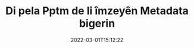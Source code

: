 ---
############################# Static ############################
layout: "auto-gen-signature"
date: 2022-03-01T15:12:22
draft: false
operation: Search
signaturetype: Metadata
fileformat: Pptm
productName: .NET
lang: ku
productCode: net
otherformats: pdf doc docx docm dot dotm dotx odt ott rtf xls xlsx xlsm xlsb csv ods ots xltx xltm ppt pptx pps ppsx odp otp potx potm pptm ppsm png jpg bmp gif tiff svg webp wmf
breadcrumb: Search Metadata signatures at Pptm with C#

############################# Head ############################
head_title: "Li Metadata îmzeyan di pela Pptm de di C# de bigerin"
head_description: ".NET ji bo lêgerîna îmzeyên Metadata di pelên Pptm de bi karanîna çend rêzikên kodê bikar bînin."

############################# Header ############################
title: "Di pela Pptm de li îmzeyên Metadata bigerin"
description: "API-ya xwecihî ya .NET destûrê dide ku meriv di pelên Pptm yên jixwe îmzekirî de li îmzeyên Metadata bigere. Lêgerîna pêşkeftî ya e-îmzayê di nav belgeyên xwe yên Pptm de bi karanîna çend rêzikên kodê pêk bînin."
bg_image: "https://cms.admin.containerize.com/templates/aspose/App_Themes/V3/images/bg/header1.png"
bg_overlay: false
button:
    enable: true

############################# SubMenu ############################
submenu:
    enable: true

    left:
        img_alt: "GroupDocs.Signature for .NET"
        image: "https://cms.admin.containerize.com/templates/groupdocs/images/product-logos/90x90-noborder/groupdocsature-net.png"
        product: "GroupDocs.Signature"
        platform: ".NET"



############################# About ############################
about:
    enable: true
    title: "Derbarê GroupDocs.Signature for .NET API"
    content: |
        [GroupDocs.Signature for .NET](https://products.groupdocs.com/signature/net/) API-ya .NET peyda dike ji bo ku belgeyan bi kar anîna cûrbecûr cûrbecûr îmzeyan wekî nivîs, wêne, sertîfîkayên dîjîtal, barkod, QR-kod, mor an metadata bi kar tîne. Bikarhêner dikarin di nav PDF, belgeyên MS Word, pirtûkên xebatê yên MS Excel, pêşandanên MS PowerPoint, pelên Adobe Photoshop û cûrbecûr formên wêneyan de, bi piştgirîyek zêde ji bo xweşkirina taybetmendiyên îmzeyan li gorî hewcedariyê zêde bikin, jêbikin, nûve bikin, verast bikin an bigerin.
    

############################# Steps ############################
steps:
    enable: true
    title_left: "Meriv çawa li îmzeyên Metadata di Pptm de digere"
    content_left: |
        [GroupDocs.Signature for .NET](https://products.groupdocs.com/signature/net/) ji pêşdebirên .NET re hêsantir dike ku bi pêkanîna çend gavên hêsan li Metadata di pelên Pptm îmzeyan de ji sepanên xwe bigerin.
        
        * Nimûneyek nû ya çîna Îmzeyê biafirînin û riya belgeya çavkaniyê wekî parametreyek çêker derbas bikin.
        * Tişta Vebijêrkên Lêgerînê li gorî daxwazên xwe destnîşan bikin û vebijarkên lêgerînê diyar bikin.
        * Rêbaza Lêgerînê ya mînaka pola Îmzeyê bang bikin û Vebijarkên Lêgerînê jê re derbas bikin.
        * Encamên lêgerînê li gorî daxwazên xwe pêvajoyê bikin.

    title_right: "Pêdiviyên Sîstemê"
    content_right: |
        GroupDocs.Signature for .NET li ser hemî platform û pergalên xebitandinê yên sereke têne piştgirî kirin. Berî ku hûn koda jêrîn bicîh bikin, ji kerema xwe pê ewle bibin ku we şertên jêrîn li ser pergala we hatine saz kirin.

        * Pergalên xebitandinê: Microsoft Windows, Linux, MacOS
        * Jîngehên pêşkeftinê: Microsoft Visual Studio, Xamarin, MonoDevelop
        * Frameworks: .NET Framework, .NET Standard, .NET Core, Mono
        * Guhertoya herî dawî ya GroupDocs.Signature for .NET ji [Nuget](https://www.nuget.org/packages/groupdocs.signature) dakêşîne
         
    code: |
        ```csharp    
        
        // Set up input Pptm file
        string filePath = "input.pptm";

        // Instantiate Signature for input file
        using (var signature = new GroupDocs.Signature.Signature(filePath))
        {
                // search for Metadata signatures in Pptm document
                List<PresentationMetadataSignature> signatures = signature.Search<PresentationMetadataSignature>(SignatureType.Metadata);

                // process signatures which were found 
                foreach (PresentationMetadataSignature item in signatures)
                {
                    //...
                }
        }

        ```

############################# Demos ############################
demos:
    enable: true
    title: "Li Metadata îmzeyên elektronîkî Demoya Zindî bigerin"
    content: |
       Niha bi serdana malpera [GroupDocs.Signature App](https://products.groupdocs.app/signature/family) di belgeyê de ji bo îmzeyên elektronîkî yên cihêreng ên pelên Pptm bigerin.

        
############################# More Formats ############################
more_formats:
    enable: true
    title: "Li îmzeyên din ên Metadata bi karanîna C# bigerin"
    content: |
        "Îmzeyên elektronîkî di belgeyên cihêreng de digerin. Wekî ku li jêr tê xuyang kirin, ji yek ji formatên pelê yên populer îmzeyan bibînin."
    format: 
           
       
back_to_top:
    enable: true
---